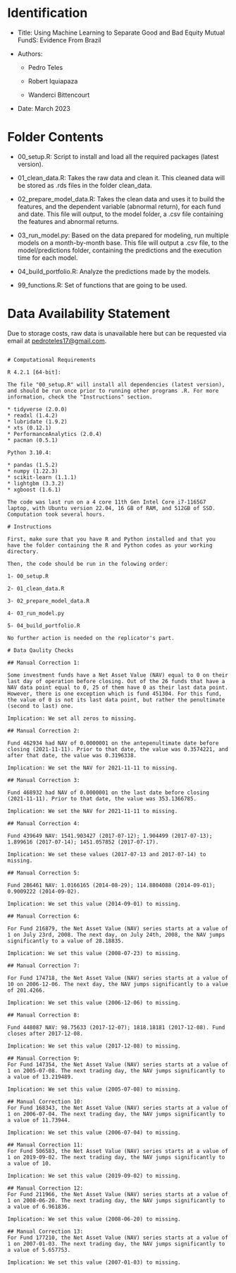 # Identification

* Title: Using Machine Learning to Separate Good and Bad Equity Mutual FundS: Evidence From Brazil

* Authors:

    * Pedro Teles

    * Robert Iquiapaza

    * Wanderci Bittencourt

* Date: March 2023

# Folder Contents

* 00_setup.R: Script to install and load all the required packages (latest  version).

* 01_clean_data.R: Takes the raw data and clean it. This cleaned data will be stored as .rds files in the folder clean_data.

* 02_prepare_model_data.R: Takes the clean data and uses it to build the features, and the dependent variable (abnormal return), for each fund and date. This file will output, to the model folder, a .csv file containing the features and abnormal returns. 

* 03_run_model.py: Based on the data prepared for modeling, run multiple models on a month-by-month base. This file will output a .csv file, to the model/predictions folder, containing the predictions and the execution time for each model.

* 04_build_portfolio.R: Analyze the predictions made by the models.

* 99_functions.R: Set of functions that are going to be used.

# Data Availability Statement

Due to storage costs, raw data is unavailable here but can be requested via email at pedroteles17@gmail.com.

```{r}

# Computational Requirements

R 4.2.1 [64-bit]:

The file "00_setup.R" will install all dependencies (latest version), and should be run once prior to running other programs .R. For more information, check the "Instructions" section. 

* tidyverse (2.0.0)
* readxl (1.4.2)
* lubridate (1.9.2)
* xts (0.12.1)
* PerformanceAnalytics (2.0.4)
* pacman (0.5.1)

Python 3.10.4:

* pandas (1.5.2)
* numpy (1.22.3)
* scikit-learn (1.1.1)
* lightgbm (3.3.2)
* xgboost (1.6.1)

The code was last run on a 4 core 11th Gen Intel Core i7-1165G7 laptop, with Ubuntu version 22.04, 16 GB of RAM, and 512GB of SSD. Computation took several hours.

# Instructions

First, make sure that you have R and Python installed and that you have the folder containing the R and Python codes as your working directory.

Then, the code should be run in the folowing order:

1- 00_setup.R

2- 01_clean_data.R

3- 02_prepare_model_data.R

4- 03_run_model.py

5- 04_build_portfolio.R

No further action is needed on the replicator's part.

# Data Qaulity Checks

## Manual Correction 1:

Some investment funds have a Net Asset Value (NAV) equal to 0 on their last day of operation before closing. Out of the 26 funds that have a NAV data point equal to 0, 25 of them have 0 as their last data point. However, there is one exception which is fund 451304. For this fund, the value of 0 is not its last data point, but rather the penultimate (second to last) one.

Implication: We set all zeros to missing.

## Manual Correction 2:

Fund 462934 had NAV of 0.0000001 on the antepenultimate date before closing (2021-11-11). Prior to that date, the value was 0.3574221, and after that date, the value was 0.3196338.

Implication: We set the NAV for 2021-11-11 to missing.

## Manual Correction 3:

Fund 468932 had NAV of 0.0000001 on the last date before closing (2021-11-11). Prior to that date, the value was 353.1366785.

Implication: We set the NAV for 2021-11-11 to missing.

## Manual Correction 4:

Fund 439649 NAV: 1541.903427 (2017-07-12); 1.904499 (2017-07-13); 1.899616 (2017-07-14); 1451.057852 (2017-07-17).

Implication: We set these values (2017-07-13 and 2017-07-14) to missing.

## Manual Correction 5:

Fund 286461 NAV: 1.0166165 (2014-08-29); 114.8804088 (2014-09-01); 0.9009222 (2014-09-02).

Implication: We set this value (2014-09-01) to missing.

## Manual Correction 6:

For Fund 216879, the Net Asset Value (NAV) series starts at a value of 1 on July 23rd, 2008. The next day, on July 24th, 2008, the NAV jumps significantly to a value of 28.18835.

Implication: We set this value (2008-07-23) to missing.

## Manual Correction 7:

For Fund 174718, the Net Asset Value (NAV) series starts at a value of 10 on 2006-12-06. The next day, the NAV jumps significantly to a value of 201.4266.

Implication: We set this value (2006-12-06) to missing.

## Manual Correction 8:

Fund 448087 NAV: 98.75633 (2017-12-07); 1818.18181 (2017-12-08). Fund closes after 2017-12-08.

Implication: We set this value (2017-12-08) to missing.

## Manual Correction 9:
For Fund 147354, the Net Asset Value (NAV) series starts at a value of 1 on 2005-07-08. The next trading day, the NAV jumps significantly to a value of 13.219489.

Implication: We set this value (2005-07-08) to missing.

## Manual Correction 10:
For Fund 168343, the Net Asset Value (NAV) series starts at a value of 1 on 2006-07-04. The next trading day, the NAV jumps significantly to a value of 11.73944.

Implication: We set this value (2006-07-04) to missing.

## Manual Correction 11:
For Fund 506583, the Net Asset Value (NAV) series starts at a value of 1 on 2019-09-02. The next trading day, the NAV jumps significantly to a value of 10.

Implication: We set this value (2019-09-02) to missing.

## Manual Correction 12:
For Fund 211966, the Net Asset Value (NAV) series starts at a value of 1 on 2008-06-20. The next trading day, the NAV jumps significantly to a value of 6.961836.

Implication: We set this value (2008-06-20) to missing.

## Manual Correction 13:
For Fund 177210, the Net Asset Value (NAV) series starts at a value of 1 on 2007-01-03. The next trading day, the NAV jumps significantly to a value of 5.657753.

Implication: We set this value (2007-01-03) to missing.